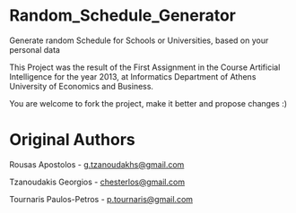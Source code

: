 Random_Schedule_Generator
=========================

Generate random Schedule for Schools or Universities, based on your personal data


This Project was the result of the First Assignment in the Course  Artificial Intelligence for the year 2013, at Informatics 
Department of Athens University of Economics and Business.

You are welcome to fork the project, make it better and propose changes :) 


Original Authors
================

Rousas Apostolos - g.tzanoudakhs@gmail.com

Tzanoudakis Georgios - chesterlos@gmail.com

Tournaris Paulos-Petros - p.tournaris@gmail.com	

